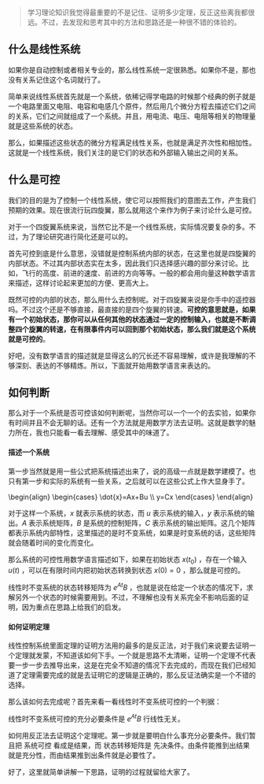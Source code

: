 > 学习理论知识我觉得最重要的不是记住、证明多少定理，反正这些离我都很远。不过，去发现和思考其中的方法和思路还是一种很不错的体验的。

## 什么是线性系统
如果你是自动控制或者相关专业的，那么线性系统一定很熟悉。如果你不是，那也没有关系记住这个名词就行了。

简单来说线性系统首先就是一个系统，依稀记得学电路的时候那个经典的例子就是一个电路里面又电阻、电容和电感几个原件，然后用几个微分方程去描述它们之间的关系，它们之间就组成了一个系统。并且，用电流、电压、电阻等相关的物理量就是这些系统的状态。

那么，如果描述这些状态的微分方程满足线性关系，也就是满足齐次性和相加性。这就是一个线性系统，我们关注的是它们的状态和外部输入输出之间的关系。

## 什么是可控
我们的目的是为了控制一个线性系统，使它可以按照我们的意图去工作，产生我们预期的效果。现在很流行玩四旋翼，那么就用这个来作为例子来讨论什么是可控。

对于一个四旋翼系统来说，当然它比不是一个线性系统，实际情况要复杂的多。不过，为了理论研究进行简化还是可以的。

首先可控到底是什么意思，没错就是控制系统内部的状态，在这里也就是四旋翼的内部状态。不过其内部状态实在太多，因此我们只选择感兴趣的部分来讨论。比如，飞行的高度、前进的速度、前进的方向等等。一般的都会用向量这种数学语言来描述，这样讨论起来更加的方便、更高大上。

既然可控的内部的状态，那么用什么去控制呢。对于四旋翼来说是你手中的遥控器吗。不过这个还是不够直接，最直接的是四个旋翼的转速。**可控的意思就是，如果有一个初始状态，那你可以从任何其他的状态通过一定的控制输入，也就是不断调整四个旋翼的转速，在有限事件内可以回到那个初始状态，那么我们就是这个系统就是可控的**。

好吧，没有数学语言的描述就是显得这么的冗长还不容易理解，或许是我理解的不够深刻、表达的不够精炼。所以，下面就开始用数学语言来表达的。

## 如何判断
那么对于一个系统是否可控该如何判断呢，当然你可以一个一个的去实验，如果你有时间并且不会无聊的话。还有一个方法就是用数学方法去证明。这就是数学的魅力所在，我也只能看一看去理解、感受其中的味道了。

#### 描述一个系统
第一步当然就是用一些公式把系统描述出来了，说的高级一点就是数学建模了。也只有第一步和实际的系统有一些关系，之后就可以在这些公式上作大显身手了。

<p>
    \begin{align}
    \begin{cases}
    \dot{x}=Ax+Bu \\
    y=Cx
    \end{cases}
    \end{align}  
</p>

对于这样一个系统，$x$ 就表示系统的状态，而 $u$ 表示系统的输入，$y$ 表示系统的输出。$A$ 表示系统矩阵，$B$ 是系统的控制矩阵，$C$ 表示系统的输出矩阵。这几个矩阵都表示系统内部特性，这里描述的是时不变系统，如果是时变系统的话，这些矩阵就会随着时间的变化而变化。

那么系统的可控性用数学语言描述如下，如果在初始状态 $x(t_0)$ ，存在一个输入 $u(t)$ ，可以在有限时间内把初始状态转换到状态 $x(0)=0$ ，那么就是可控的。

线性时不变系统的状态转移矩阵为 $e^{At}B$ ，也就是说在给定一个状态的情况下，求解另外一个状态的时候需要用到。不过，不理解也没有关系完全不影响后面的证明，因为重点在思路上给我们的启发。

#### 如何证明定理
线性控制系统里面定理的证明方法用的最多的是反正法，对于我们来说要去证明一个定理就发蒙，不知道该如何下手。一个就是思路不太清晰，证明一个定理不代表要一步一步去推导出来，这是在完全不知道的情况下去完成的，而现在我们已经知道了定理需要完成的就是去证明它的逻辑是正确的，那么反证法确实是一个不错的选择。

那么该如何去完成呢？首先来看一看线性时不变系统可控的一个判据：

线性时不变系统可控的充分必要条件是 $e^{At}B$ 行线性无关。

如何用反正法去证明这个定理呢。第一步就是要明白什么事充分必要条件。我们暂且把 系统可控 看成是结果，而 状态转移矩阵是 先决条件。由条件能推到出结果就是充分性，而由结果推到出条件就是必要性了。

好了，这里就简单讲解一下思路，证明的过程就留给大家了。
